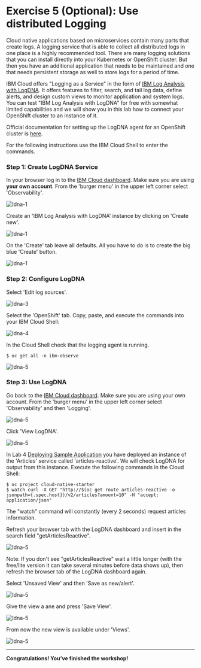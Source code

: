 # Exercise 5 (Optional): Use distributed Logging

Cloud native applications based on microservices contain many parts that create logs. A logging service that is able to collect all distributed logs in one place is a highly recommended tool. There are many logging solutions that you can install directly into your Kubernetes or OpenShift cluster. But then you have an additional application that needs to be maintained and one that needs persistent storage as well to store logs for a period of time. 

IBM Cloud offers "Logging as a Service" in the form of [IBM Log Analysis with LogDNA](https://cloud.ibm.com/docs/services/Log-Analysis-with-LogDNA?topic=LogDNA-getting-started#getting-started). It offers features to filter, search, and tail log data, define alerts, and design custom views to monitor application and system logs. You can test "IBM Log Analysis with LogDNA" for free with somewhat limited capabilities and we will show you in this lab how to connect your OpenShift cluster to an instance of it.

Official documentation for setting up the LogDNA agent for an OpenShift cluster is [here](https://cloud.ibm.com/docs/services/Log-Analysis-with-LogDNA?topic=LogDNA-config_agent_os_cluster).

For the following instructions use the IBM Cloud Shell to enter the commands.

### Step 1: Create LogDNA Service

In your browser log in to the [IBM Cloud dashboard](https://cloud.ibm.com/). Make sure you are using **your own account**. From the 'burger menu' in the upper left corner select 'Observability'.

![ldna-1](../../images/log1.png)

Create an 'IBM Log Analysis with LogDNA' instance by clicking on 'Create new'.

![ldna-1](../../images/log2.png)

On the 'Create' tab leave all defaults. All you have to do is to create the big blue 'Create' button.

![ldna-1](../../images/log3.png)

### Step 2: Configure LogDNA

Select 'Edit log sources'.

   ![ldna-3](../../images/log4.png)

Select the 'OpenShift' tab. Copy, paste, and execute the commands into your IBM Cloud Shell:

![ldna-4](../../images/log5.png)


In the Cloud Shell check that the logging agent is running.

```
$ oc get all -n ibm-observe
```

![ldna-5](../../images/log6.png)

### Step 3: Use LogDNA

Go back to the [IBM Cloud dashboard](https://cloud.ibm.com/). Make sure you are using your own account. From the 'burger menu' in the upper left corner select 'Observability' and then 'Logging'.

![ldna-5](../../images/log7.png)

Click 'View LogDNA'.

![ldna-5](../../images/log8.png)

In Lab 4 [Deploying Sample Application](lab4.md) you have deployed an instance of the 'Articles' service called 'articles-reactive'. We will check LogDNA for output from this instance. Execute the following commands in the Cloud Shell:

```
$ oc project cloud-native-starter
$ watch curl -X GET "http://$(oc get route articles-reactive -o jsonpath={.spec.host})/v2/articles?amount=10" -H "accept: application/json"  
```
   
The "watch" command will constantly (every 2 seconds) request articles information.

Refresh your browser tab with the LogDNA dashboard and insert in the search field "getArticlesReactive".

![ldna-5](../../images/log9.png)

Note: If you don't see "getArticlesReactive" wait a little longer (with the free/lite version it can take several minutes before data shows up), then refresh the browser tab of the LogDNA dashboard again.

Select 'Unsaved View' and then 'Save as new/alert'.

![ldna-5](../../images/log10.png)

Give the view a ane and press 'Save View'.

![ldna-5](../../images/log11.png)

From now the new view is available under 'Views'.

![ldna-5](../../images/log12.png)

---

__Congratulations! You’ve finished the workshop!__
